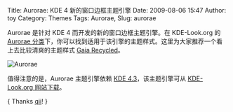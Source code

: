 Title: Aurorae: KDE 4 新的窗口边框主题引擎
Date: 2009-08-06 15:47
Author: toy
Category: Themes
Tags: Aurorae, 
Slug: aurorae

Aurorae 是针对 KDE 4 而开发的新的窗口边框主题引擎。在 KDE-Look.org 的
[Aurorae
分类](http://kde-look.org/index.php?xcontentmode=81)下，你可以找到适用于该引擎的主题样式。这里为大家推荐一个看上去比较清爽的主题样式
[Gaia
Recycled](http://kde-look.org/content/show.php/Gaia+Recycled+%28Aurorae%29?content=109481)。

![Aurorae](http://i.linuxtoy.org/images/2009/08/aurorae.png)

值得注意的是，Aurorae 主题引擎依赖 [KDE
4.3](http://linuxtoy.org/archives/kde-43.html)，该主题引擎可从
[KDE-Look.org
网站下载](http://kde-look.org/content/show.php/Aurorae+Theme+Engine?content=107158)。

{ Thanks [qii](http://www.twitter.com/qiheizhiya)! }
